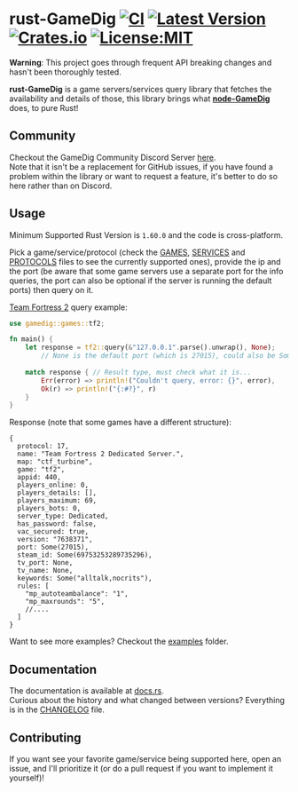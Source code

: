 # rust-GameDig [![CI](https://github.com/gamedig/rust-gamedig/actions/workflows/ci.yml/badge.svg)](https://github.com/gamedig/rust-gamedig/actions) [![Latest Version](https://img.shields.io/crates/v/gamedig.svg?color=yellow)](https://crates.io/crates/gamedig) [![Crates.io](https://img.shields.io/crates/d/gamedig?color=purple)](https://crates.io/crates/gamedig) [![License:MIT](https://img.shields.io/github/license/gamedig/rust-gamedig?color=blue)](LICENSE.md)

**Warning**: This project goes through frequent API breaking changes and hasn't been thoroughly tested.

**rust-GameDig** is a game servers/services query library that fetches the availability and details of those, this library brings what **[node-GameDig](https://github.com/gamedig/node-gamedig)** does, to pure Rust!  

## Community
Checkout the GameDig Community Discord Server [here](https://discord.gg/NVCMn3tnxH).  
Note that it isn't be a replacement for GitHub issues, if you have found a problem
within the library or want to request a feature, it's better to do so here rather than
on Discord.

## Usage
Minimum Supported Rust Version is `1.60.0` and the code is cross-platform.

Pick a game/service/protocol (check the [GAMES](GAMES.md), [SERVICES](SERVICES.md) and [PROTOCOLS](PROTOCOLS.md) files to see the currently supported ones), provide the ip and the port (be aware that some game servers use a separate port for the info queries, the port can also be optional if the server is running the default ports) then query on it.  

[Team Fortress 2](https://store.steampowered.com/app/440/Team_Fortress_2/) query example:
```rust
use gamedig::games::tf2;

fn main() {
    let response = tf2::query(&"127.0.0.1".parse().unwrap(), None); 
        // None is the default port (which is 27015), could also be Some(27015)
    
    match response { // Result type, must check what it is...
        Err(error) => println!("Couldn't query, error: {}", error),
        Ok(r) => println!("{:#?}", r)
    }
}
```
Response (note that some games have a different structure):
```json5
{
  protocol: 17,
  name: "Team Fortress 2 Dedicated Server.",
  map: "ctf_turbine",
  game: "tf2",
  appid: 440,
  players_online: 0,
  players_details: [],
  players_maximum: 69,
  players_bots: 0,
  server_type: Dedicated,
  has_password: false,
  vac_secured: true,
  version: "7638371",
  port: Some(27015),
  steam_id: Some(69753253289735296),
  tv_port: None,
  tv_name: None,
  keywords: Some("alltalk,nocrits"),
  rules: [
    "mp_autoteambalance": "1",
    "mp_maxrounds": "5",
    //....
  ]
}
```

Want to see more examples? Checkout the [examples](examples) folder.

## Documentation
The documentation is available at [docs.rs](https://docs.rs/gamedig/latest/gamedig/).  
Curious about the history and what changed between versions? Everything is in the [CHANGELOG](CHANGELOG.md) file.

## Contributing
If you want see your favorite game/service being supported here, open an issue, and I'll prioritize it (or do a pull request if you want to implement it yourself)!
